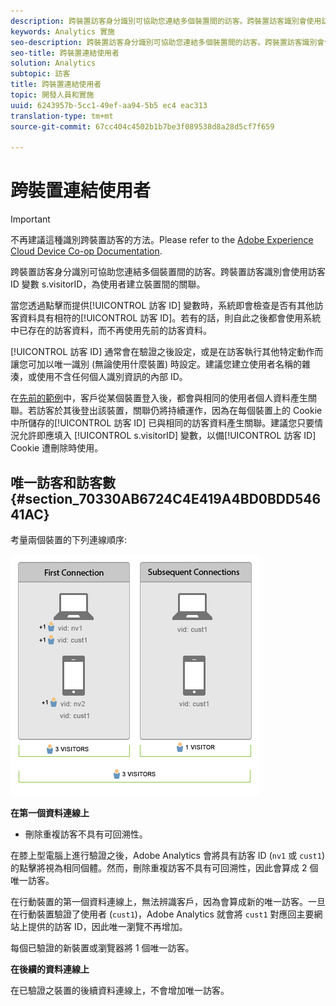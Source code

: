 ```yaml
---
description: 跨裝置訪客身分識別可協助您連結多個裝置間的訪客。跨裝置訪客識別會使用訪客 ID 變數 s.visitorID，為使用者建立裝置間的關聯。
keywords: Analytics 實施
seo-description: 跨裝置訪客身分識別可協助您連結多個裝置間的訪客。跨裝置訪客識別會使用訪客 ID 變數 s.visitorID，為使用者建立裝置間的關聯。
seo-title: 跨裝置連結使用者
solution: Analytics
subtopic: 訪客
title: 跨裝置連結使用者
topic: 開發人員和實施
uuid: 6243957b-5cc1-49ef-aa94-5b5 ec4 eac313
translation-type: tm+mt
source-git-commit: 67cc404c4502b1b7be3f089538d8a28d5cf7f659

---
```



# 跨裝置連結使用者

>[!IMPORTANT]
>
>不再建議這種識別跨裝置訪客的方法。Please refer to the [Adobe Experience Cloud Device Co-op Documentation](https://marketing.adobe.com/resources/help/en_US/mcdc/).

跨裝置訪客身分識別可協助您連結多個裝置間的訪客。跨裝置訪客識別會使用訪客 ID 變數 s.visitorID，為使用者建立裝置間的關聯。

當您透過點擊而提供[!UICONTROL 訪客 ID] 變數時，系統即會檢查是否有其他訪客資料具有相符的[!UICONTROL 訪客 ID]。若有的話，則自此之後都會使用系統中已存在的訪客資料，而不再使用先前的訪客資料。

[!UICONTROL 訪客 ID] 通常會在驗證之後設定，或是在訪客執行其他特定動作而讓您可加以唯一識別 (無論使用什麼裝置) 時設定。建議您建立使用者名稱的雜湊，或使用不含任何個人識別資訊的內部 ID。

在[先前的範例](../../../implement/js-implementation/xdevice-visid/xdevice-connecting.md)中，客戶從某個裝置登入後，都會與相同的使用者個人資料產生關聯。若訪客於其後登出該裝置，關聯仍將持續運作，因為在每個裝置上的 Cookie 中所儲存的[!UICONTROL 訪客 ID] 已與相同的訪客資料產生關聯。建議您只要情況允許即應填入 [!UICONTROL s.visitorID] 變數，以備[!UICONTROL 訪客 ID] Cookie 遭刪除時使用。

## 唯一訪客和訪客數 {#section_70330AB6724C4E419A4BD0BDD54641AC}

考量兩個裝置的下列連線順序:

![](assets/xdevice-counts.png)

**在第一個資料連線上**

* 刪除重複訪客不具有可回溯性。

在膝上型電腦上進行驗證之後，Adobe Analytics 會將具有訪客 ID (`nv1` 或 `cust1`) 的點擊將視為相同個體。然而，刪除重複訪客不具有可回溯性，因此會算成 2 個唯一訪客。

在行動裝置的第一個資料連線上，無法辨識客戶，因為會算成新的唯一訪客。一旦在行動裝置驗證了使用者 (`cust1`)，Adobe Analytics 就會將 `cust1` 對應回主要網站上提供的訪客 ID，因此唯一瀏覽不再增加。

每個已驗證的新裝置或瀏覽器將 1 個唯一訪客。

**在後續的資料連線上**

在已驗證之裝置的後續資料連線上，不會增加唯一訪客。
